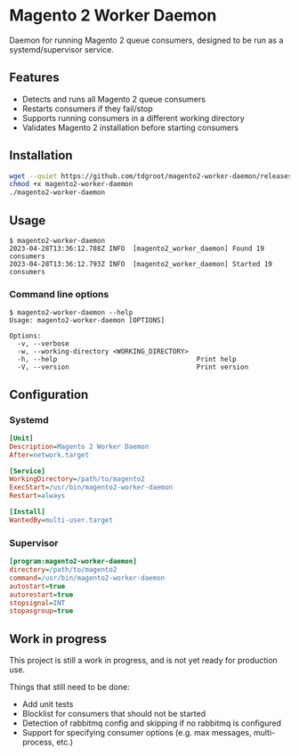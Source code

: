 # Magento 2 Worker Daemon

Daemon for running Magento 2 queue consumers, designed to be run as a systemd/supervisor service.

## Features

- Detects and runs all Magento 2 queue consumers
- Restarts consumers if they fail/stop
- Supports running consumers in a different working directory
- Validates Magento 2 installation before starting consumers

## Installation

```bash
wget --quiet https://github.com/tdgroot/magento2-worker-daemon/releases/latest/download/magento2-worker-daemon -O magento2-worker-daemon
chmod +x magento2-worker-daemon
./magento2-worker-daemon
```

## Usage

```console
$ magento2-worker-daemon
2023-04-28T13:36:12.788Z INFO  [magento2_worker_daemon] Found 19 consumers
2023-04-28T13:36:12.793Z INFO  [magento2_worker_daemon] Started 19 consumers
```

### Command line options

```console
$ magento2-worker-daemon --help
Usage: magento2-worker-daemon [OPTIONS]

Options:
  -v, --verbose                                
  -w, --working-directory <WORKING_DIRECTORY>  
  -h, --help                                   Print help
  -V, --version                                Print version
```

## Configuration

### Systemd

```ini
[Unit]
Description=Magento 2 Worker Daemon
After=network.target

[Service]
WorkingDirectory=/path/to/magento2
ExecStart=/usr/bin/magento2-worker-daemon
Restart=always

[Install]
WantedBy=multi-user.target
```

### Supervisor

```ini
[program:magento2-worker-daemon]
directory=/path/to/magento2
command=/usr/bin/magento2-worker-daemon
autostart=true
autorestart=true
stopsignal=INT
stopasgroup=true
```

## Work in progress

This project is still a work in progress, and is not yet ready for production use.

Things that still need to be done:
- Add unit tests
- Blocklist for consumers that should not be started
- Detection of rabbitmq config and skipping if no rabbitmq is configured
- Support for specifying consumer options (e.g. max messages, multi-process, etc.)
